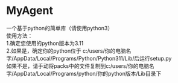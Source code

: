 # MyAgent
一个基于python的简单库（请使用python3）  
使用方法：  
1.确定您使用的python版本为3.11  
         2.如果是，确定你的python位于
              c:/users/你的电脑名字/AppData/Local/Programs/Python/Python311/Lib/后运行setup.py  
           如果不是，请手动将packs中的文件复制到c:/users/你的电脑名字/AppData/Local/Programs/python/你的python版本/Lib目录下
